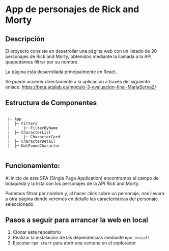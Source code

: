 # App de personajes de Rick and Morty

## Descripción

El proyecto consiste en desarrollar una página web con un listado de 20 personajes de Rick and Morty, obtenidos mediante la llamada a la API, quepodemos filtrar por su nombre. 

La página está desarrollada principalmente en React.

Se puede acceder directamente a la aplicación a través del siguiente enlace: https://beta.adalab.es/modulo-3-evaluacion-final-MariaSernaZ/

## Estructura de Componentes

```

 ├─ App
 |  ├─ Filters
 |      ├─ FilterByName
 |  ├─ CharacterList
 |      ├─ CharacterCard
 |  ├─ CharacterDetail
 |  ├─ NotFoundCharacter
 
```

## Funcionamiento:
Al inicio de esta SPA (Single Page Application) encontramos el campo de búsqueda y la lista con los personajes de la API Rick and Morty. 

Podemos filtrar por nombre y, al hacer click sobre un personaje, nos llevará a otra página donde veremos en detalle las características del personaje seleccionado. 


## Pasos a seguir para arrancar la web en local
1. Clonar este repositorio
2. Realizar la instalación de las dependencias mediante `npm install`
3. Ejecutar `npm start` para abrir una ventana en el explorador

